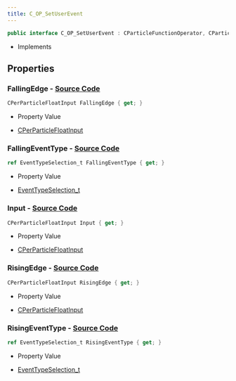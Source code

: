 ```yaml
---
title: C_OP_SetUserEvent
---
```


```csharp
public interface C_OP_SetUserEvent : CParticleFunctionOperator, CParticleFunction, ISchemaClass<CParticleFunction>, ISchemaClass<CParticleFunctionOperator>, ISchemaClass<C_OP_SetUserEvent>, ISchemaField, ISchemaClass, INativeHandle
```

- Implements

## Properties

### **FallingEdge** - [Source Code](https://github.com/swiftly-solution/swiftlys2/blob/main/managed/src/SwiftlyS2.Generated/Schemas/Interfaces/C_OP_SetUserEvent.cs#L22)

```csharp
CPerParticleFloatInput FallingEdge { get; }
```

- Property Value

- [CPerParticleFloatInput](/docs/api/shared/schemadefinitions/cperparticlefloatinput)

### **FallingEventType** - [Source Code](https://github.com/swiftly-solution/swiftlys2/blob/main/managed/src/SwiftlyS2.Generated/Schemas/Interfaces/C_OP_SetUserEvent.cs#L24)

```csharp
ref EventTypeSelection_t FallingEventType { get; }
```

- Property Value

- [EventTypeSelection_t](/docs/api/shared/schemadefinitions/eventtypeselection_t)

### **Input** - [Source Code](https://github.com/swiftly-solution/swiftlys2/blob/main/managed/src/SwiftlyS2.Generated/Schemas/Interfaces/C_OP_SetUserEvent.cs#L16)

```csharp
CPerParticleFloatInput Input { get; }
```

- Property Value

- [CPerParticleFloatInput](/docs/api/shared/schemadefinitions/cperparticlefloatinput)

### **RisingEdge** - [Source Code](https://github.com/swiftly-solution/swiftlys2/blob/main/managed/src/SwiftlyS2.Generated/Schemas/Interfaces/C_OP_SetUserEvent.cs#L18)

```csharp
CPerParticleFloatInput RisingEdge { get; }
```

- Property Value

- [CPerParticleFloatInput](/docs/api/shared/schemadefinitions/cperparticlefloatinput)

### **RisingEventType** - [Source Code](https://github.com/swiftly-solution/swiftlys2/blob/main/managed/src/SwiftlyS2.Generated/Schemas/Interfaces/C_OP_SetUserEvent.cs#L20)

```csharp
ref EventTypeSelection_t RisingEventType { get; }
```

- Property Value

- [EventTypeSelection_t](/docs/api/shared/schemadefinitions/eventtypeselection_t)

